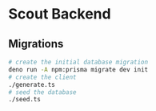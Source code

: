 # Scout Backend

## Migrations

```bash
# create the initial database migration
deno run -A npm:prisma migrate dev init
# create the client
./generate.ts
# seed the database
./seed.ts
```
